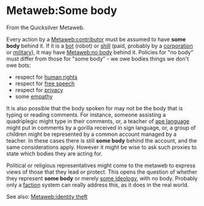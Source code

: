 
# Metaweb:Some body

From the Quicksilver Metaweb.

Every action by a [Metaweb:contributor](/metaweb-contributor) must be assumed to have **some body** behind it. If it is a [bot](/metaweb-bot) (robot) or [shill](/metaweb-shill) (paid, probably by a [corporation](/corporation) or [military](/military)), it may have [Metaweb:no body](/metaweb-no-body) behind it. Policies for "no body" must differ from those for "some body" - we owe bodies things we don't owe bots:

* respect for [human rights](/human-rights)
* respect for [free speech](/free-speech)
* respect for [privacy](/privacy)
* some [empathy](/empathy)


It is also possible that the body spoken for may not be the body that is typing or reading comments. For instance, someone assisting a quadriplegic might type in their comments, or, a teacher of [ape language](/ape-language) might put in comments by a gorilla received in sign language, or, a group of children might be represented by a common account managed by a teacher. In these cases there is still **some body** behind the account, and the same considerations apply. However it might be wise to ask such proxies to state which bodies they are acting for.

Political or religious representatives might come to the metaweb to express views of those that they lead or protect. This opens the question of whether they represent **some body** or merely [some ideology](/metaweb-ideology), with no body. Probably only a [faction](/metaweb-faction) system can really address this, as it does in the real world.

See also: [Metaweb:identity theft](/metaweb-identity-theft)
